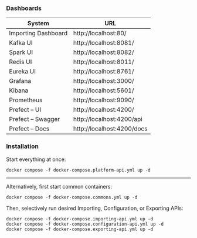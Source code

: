 ### Dashboards

| System              | URL                        |
|---------------------|----------------------------|
| Importing Dashboard | http://localhost:80/       |
| Kafka UI            | http://localhost:8081/     |
| Spark UI            | http://localhost:8082/     |
| Redis UI            | http://localhost:8011/     |
| Eureka UI           | http://localhost:8761/     |
| Grafana             | http://localhost:3000/     |
| Kibana              | http://localhost:5601/     |
| Prometheus          | http://localhost:9090/     |
| Prefect – UI        | http://localhost:4200/     |
| Prefect – Swagger   | http://localhost:4200/api  |
| Prefect – Docs      | http://localhost:4200/docs |

### Installation

Start everything at once:
```
docker compose -f docker-compose.platform-api.yml up -d
```

---

Alternatively, first start common containers:
```
docker compose -f docker-compose.commons.yml up -d
```

Then, selectively run desired Importing, Configuration, or Exporting APIs:
```
docker compose -f docker-compose.importing-api.yml up -d
docker compose -f docker-compose.configuration-api.yml up -d
docker compose -f docker-compose.exporting-api.yml up -d
```
